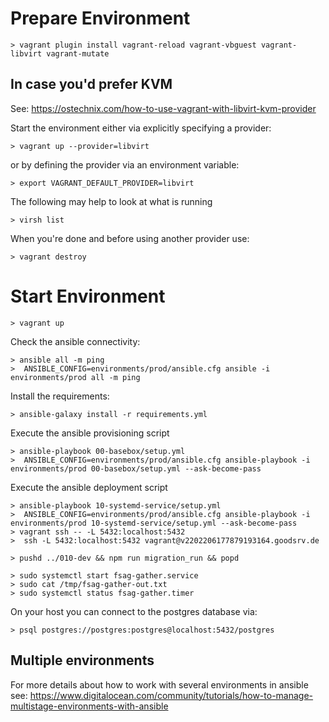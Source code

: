 
# Prepare Environment

    > vagrant plugin install vagrant-reload vagrant-vbguest vagrant-libvirt vagrant-mutate

## In case you'd prefer KVM

See: https://ostechnix.com/how-to-use-vagrant-with-libvirt-kvm-provider

Start the environment either via explicitly specifying a provider:

    > vagrant up --provider=libvirt

or by defining the provider via an environment variable:

    > export VAGRANT_DEFAULT_PROVIDER=libvirt

The following may help to look at what is running

    > virsh list

When you're done and before using another provider use:

    > vagrant destroy

# Start Environment

    > vagrant up

Check the ansible connectivity:

    > ansible all -m ping
    >  ANSIBLE_CONFIG=environments/prod/ansible.cfg ansible -i environments/prod all -m ping

Install the requirements:

    > ansible-galaxy install -r requirements.yml

Execute the ansible provisioning script

    > ansible-playbook 00-basebox/setup.yml
    >  ANSIBLE_CONFIG=environments/prod/ansible.cfg ansible-playbook -i environments/prod 00-basebox/setup.yml --ask-become-pass

Execute the ansible deployment script

    > ansible-playbook 10-systemd-service/setup.yml
    >  ANSIBLE_CONFIG=environments/prod/ansible.cfg ansible-playbook -i environments/prod 10-systemd-service/setup.yml --ask-become-pass
    > vagrant ssh -- -L 5432:localhost:5432
    >  ssh -L 5432:localhost:5432 vagrant@v2202206177879193164.goodsrv.de

    > pushd ../010-dev && npm run migration_run && popd

    > sudo systemctl start fsag-gather.service
    > sudo cat /tmp/fsag-gather-out.txt
    > sudo systemctl status fsag-gather.timer

On your host you can connect to the postgres database via:

    > psql postgres://postgres:postgres@localhost:5432/postgres

## Multiple environments

For more details about how to work with several environments in ansible see: https://www.digitalocean.com/community/tutorials/how-to-manage-multistage-environments-with-ansible